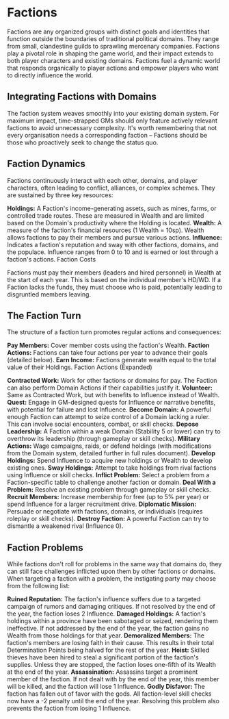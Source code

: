 # Factions

Factions are any organized groups with distinct goals and identities that function outside the boundaries of traditional political domains. They range from small, clandestine guilds to sprawling mercenary companies.  Factions play a pivotal role in shaping the game world, and their impact  extends to both player characters and existing domains. Factions fuel a dynamic world that responds organically to player actions and empower players who want to directly influence the world.

## Integrating Factions with Domains

The faction system weaves smoothly into your existing domain system. For maximum impact, time-strapped GMs should only feature actively relevant factions to avoid unnecessary complexity. It's worth remembering that not every organisation needs a corresponding faction – Factions should be those who proactively seek to change the status quo.

## Faction Dynamics

Factions continuously interact with each other, domains, and player characters, often leading to conflict, alliances, or complex schemes.  They are sustained by three key resources:

**Holdings:** A Faction's income-generating assets, such as mines, farms, or controlled trade routes. These are measured in Wealth and are limited based on the Domain's productivity where the Holding is located.
**Wealth:** A measure of the faction's financial resources (1 Wealth = 10sp). Wealth allows factions to pay their members and pursue various actions.
**Influence:** Indicates a faction's reputation and sway with other factions, domains, and the populace. Influence ranges from 0 to 10 and is earned or lost through a faction's actions.
Faction Costs

Factions must pay their members (leaders and hired personnel) in Wealth at the start of each year. This is based on the individual member's HD/WD.  If a Faction lacks the funds, they must choose who is paid, potentially leading to disgruntled members leaving.

## The Faction Turn

The structure of a faction turn promotes regular actions and consequences:

**Pay Members:** Cover member costs using the faction's Wealth.
**Faction Actions:** Factions can take four actions per year to advance their goals (detailed below).
**Earn Income:** Factions generate wealth equal to the total value of their Holdings.
Faction Actions (Expanded)

**Contracted Work:** Work for other factions or domains for pay. The Faction can also perform Domain Actions if their capabilities justify it.
**Volunteer:** Same as Contracted Work, but with benefits to Influence instead of Wealth.
**Quest:** Engage in GM-designed quests for Influence or narrative benefits, with potential for failure and lost Influence.
**Become Domain:** A powerful enough Faction can attempt to seize control of a Domain lacking a ruler. This can involve social encounters, combat, or skill checks.
**Depose Leadership:** A Faction within a weak Domain (Stability 5 or lower) can try to overthrow its leadership (through gameplay or skill checks).
**Military Actions:** Wage campaigns, raids, or defend holdings (with modifications from the Domain system, detailed further in full rules document).
**Develop Holdings:** Spend Influence to acquire new holdings or Wealth to develop existing ones.
**Sway Holdings:** Attempt to take holdings from rival factions using Influence or skill checks.
**Inflict Problem:** Select a problem from a Faction-specific table to challenge another faction or domain.
**Deal With a Problem:** Resolve an existing problem through gameplay or skill checks.
**Recruit Members:** Increase membership for free (up to 5% per year) or spend Influence for a larger recruitment drive.
**Diplomatic Mission:** Persuade or negotiate with factions, domains, or individuals (requires roleplay or skill checks).
**Destroy Faction:** A powerful Faction can try to dismantle a weakened rival (Influence 0).

## Faction Problems

While factions don't roll for problems in the same way that domains do, they can still face challenges inflicted upon them by other factions or domains. When targeting a faction with a problem, the instigating party may choose from the following list:

**Ruined Reputation:** The faction's influence suffers due to a targeted campaign of rumors and damaging critiques. If not resolved by the end of the year, the faction loses 2 Influence.
**Damaged Holdings:** A faction's holdings within a province have been sabotaged or seized, rendering them ineffective. If not addressed by the end of the year, the faction gains no Wealth from those holdings for that year.
**Demoralized Members:** The faction's members are losing faith in their cause. This results in their total Determination Points being halved for the rest of the year.
**Heist:** Skilled thieves have been hired to steal a significant portion of the faction's supplies. Unless they are stopped, the faction loses one-fifth of its Wealth at the end of the year.
**Assassination:** Assassins target a prominent member of the faction. If not dealt with by the end of the year, this member will be killed, and the faction will lose 1 Influence.
**Godly Disfavor:** The faction has fallen out of favor with the gods. All faction-level skill checks now have a -2 penalty until the end of the year. Resolving this problem also prevents the faction from losing 1 Influence.
